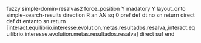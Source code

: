 fuzzy simple-domin-resalvas2
   force_position Y
   madatory Y
   layout_onto simple-search-results
   direction R
   an AN
   sq 0
   pref 
   def 
    dt no
    sn 
    return 
    direct 
   def 
    dt entanto
    sn 
    return [interact.equilibrio.interesse.evolution.metas.resultados.resalva,,interact.equilibrio.interesse.evolution.metas.resultados.resalva]
    direct 
   suf 
end
